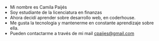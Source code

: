 - Mi nombre es Camila Paijés
- Soy estudiante de la licenciatura en finanzas
- Ahora decidí aprender sobre desarrollo web, en coderhouse. 
- Me gusta la tecnologia y mantenerme en constante aprendizaje sobre ella.
- Pueden contactarme a través de mi mail cpaijes@gmail.com

<!---
cpaijes/cpaijes is a ✨ special ✨ repository because its `README.md` (this file) appears on your GitHub profile.
You can click the Preview link to take a look at your changes.
--->
